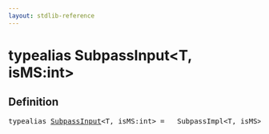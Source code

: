 ```yaml
---
layout: stdlib-reference
---
```


# typealias SubpassInput\<T, isMS:int\>

## Definition

<pre>
<span class='code_keyword'>typealias</span> <a href="/stdlib-reference/types/SubpassInput" class="code_type">SubpassInput</a>&lt;<span class="code_type">T</span>, isMS:<span class="code_keyword">int</span>&gt; = __SubpassImpl&lt;<span class="code_type">T</span>, isMS&gt;;
</pre>


